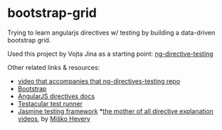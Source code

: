 bootstrap-grid
==============

Trying to learn angularjs directives w/ testing by building a data-driven bootstrap grid.

Used this project by Vojta Jina as a starting point:
[ng-directive-testing](https://github.com/vojtajina/ng-directive-testing "ng-directive-testing")

Other related links & resources:
* [video that accompanies that ng-directives-testing repo](http://www.youtube.com/watch?v=rB5b67Cg6bc "Testing Directives")
* [Bootstrap](http://twitter.github.com/bootstrap/ "Twitter Bootstrap") 
* [AngularJS directives docs](http://docs.angularjs.org/guide/directive "AngularJS directives")
* [Testacular test runner](http://vojtajina.github.com/testacular/ "Testacular")
* [Jasmine testing framework](http://pivotal.github.com/jasmine/ "Jasmine")
*[the mother of all directive explanation videos](http://www.youtube.com/watch?v=WqmeI5fZcho "Writing Directives"), by [Miško Hevery](https://github.com/mhevery "Miško Hevery on GitHub")